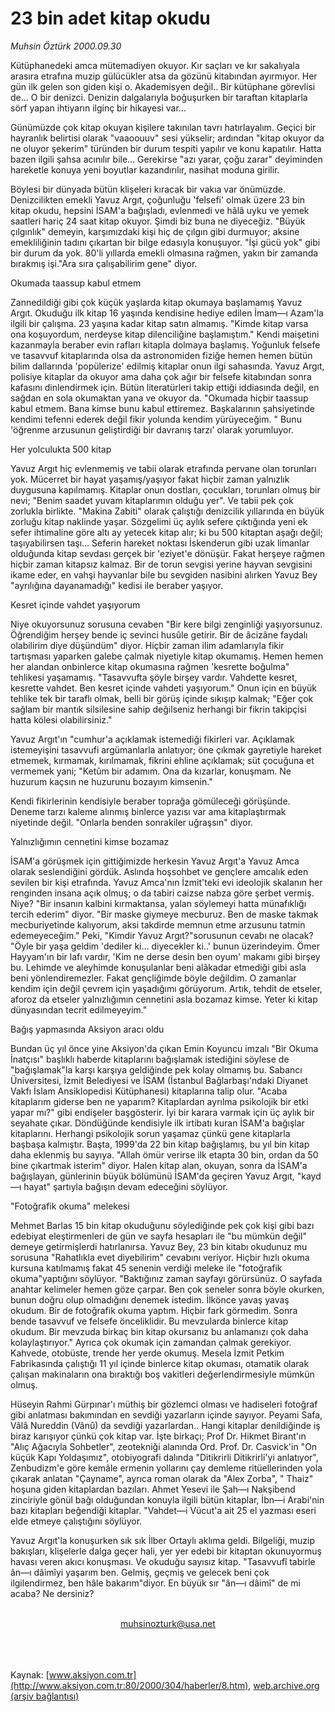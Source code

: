 # 23 bin adet kitap okudu

*Muhsin Öztürk 2000.09.30*

<div>
 <p class="spot">
  Kütüphanedeki amca mütemadiyen okuyor. Kır saçları ve kır sakalıyala
arasıra etrafına muzip gülücükler atsa da gözünü kitabından ayırmıyor.
Her gün ilk gelen son giden kişi o. Akademisyen değil.. Bir kütüphane görevlisi de... O bir denizci. Denizin dalgalarıyla boğuşurken bir
taraftan kitaplarla sörf yapan ihtiyarın ilginç bir hikayesi var...
 </p>
 <p class="metin">
  Günümüzde çok kitap okuyan kişilere takınılan tavrı hatırlayalım. Geçici bir hayranlık belirtisi olarak "vaaoouuv" sesi yükselir; ardından "kitap okuyor da ne oluyor şekerim" türünden bir durum tespiti yapılır ve konu kapatılır. Hatta bazen ilgili şahsa acınılır bile... Gerekirse "azı yarar, çoğu zarar" deyiminden hareketle konuya yeni boyutlar kazandırılır, nasihat moduna girilir.
 </p>
 <p class="metin">
  Böylesi bir dünyada bütün klişeleri kıracak bir vakıa var önümüzde. Denizcilikten emekli Yavuz Argıt, çoğunluğu 'felsefi' olmak üzere 23 bin kitap okudu, hepsini İSAM'a bağışladı, evlenmedi ve hâlâ uyku ve yemek saatleri hariç 24 saat kitap okuyor. Şimdi biz buna ne diyeceğiz. "Büyük çılgınlık" demeyin, karşımızdaki kişi hiç de çılgın gibi durmuyor; aksine emekliliğinin tadını çıkartan bir bilge edasıyla konuşuyor. "İşi gücü yok" gibi bir durum da yok. 80'li yıllarda emekli olmasına rağmen, yakın bir zamanda bırakmış işi."Ara sıra çalışabilirim gene" diyor.
 </p>
 <p class="metin">
  Okumada taassup kabul etmem
 </p>
 <p class="metin">
  Zannedildiği gibi çok küçük yaşlarda kitap okumaya başlamamış Yavuz Argıt. Okuduğu ilk kitap 16 yaşında kendisine hediye edilen İmam—ı Azam'la ilgili bir çalışma. 23 yaşına kadar kitap satın almamış. "Kimde kitap varsa ona koşuyordum, nerdeyse kitap dilenciliğine başlamıştım." Kendi maişetini kazanmayla beraber evin rafları kitapla dolmaya başlamış. Yoğunluk felsefe ve tasavvuf kitaplarında olsa da astronomiden fiziğe hemen hemen bütün bilim dallarında 'popülerize' edilmiş kitaplar onun ilgi sahasında. Yavuz Argıt, polisiye kitaplar da okuyor ama daha çok ağır bir felsefe kitabından sonra kafasını dinlendirmek için. Bütün literatürleri takip ettiği iddiasında değil, en sağdan en sola okumaktan yana ve okuyor da. "Okumada hiçbir taassup kabul etmem. Bana kimse bunu kabul ettiremez. Başkalarının şahsiyetinde kendimi tefenni ederek değil fikir yolunda kendim yürüyeceğim. " Bunu 'öğrenme arzusunun geliştirdiği bir davranış tarzı' olarak yorumluyor.
 </p>
 <p class="metin">
  Her yolculukta 500 kitap
 </p>
 <p class="metin">
  Yavuz Argıt hiç evlenmemiş ve tabii olarak etrafında pervane olan torunları yok. Mücerret bir hayat yaşamış/yaşıyor fakat hiçbir zaman yalnızlık duygusuna kapılmamış. Kitaplar onun dostları, çocukları, torunları olmuş bir nevi; "Benim saadet yuvam kitaplarımın olduğu yer". Ve tabii pek çok zorlukla birlikte. "Makina Zabiti" olarak çalıştığı denizcilik yıllarında en büyük zorluğu kitap naklinde yaşar. Sözgelimi üç aylık sefere çıktığında yeni ek sefer ihtimaline göre altı ay yetecek kitap alır; ki bu 500 kitaptan aşağı değil; taşıyabilirsen taşı... Seferin hareket noktası İskenderun gibi uzak limanlar olduğunda kitap sevdası gerçek bir 'eziyet'e dönüşür. Fakat herşeye rağmen hiçbir zaman kitapsız kalmaz. Bir de torun sevgisi yerine hayvan sevgisini ikame eder, en vahşi hayvanlar bile bu sevgiden nasibini alırken Yavuz Bey "ayrılığına dayanamadığı" kedisi ile beraber yaşıyor.
 </p>
 <p class="metin">
  Kesret içinde vahdet yaşıyorum
 </p>
 <p class="metin">
  Niye okuyorsunuz sorusuna cevaben "Bir kere bilgi zenginliği yaşıyorsunuz. Öğrendiğim herşey bende iç sevinci husûle getirir. Bir de âcizâne faydalı olabilirim diye düşündüm" diyor. Hiçbir zaman ilim adamlarıyla fikir tartışması yaparken galebe çalmak niyetiyle kitap okumamış. Hemen hemen her alandan onbinlerce kitap okumasına rağmen 'kesrette boğulma" tehlikesi yaşamamış. "Tasavvufta şöyle birşey vardır. Vahdette kesret, kesrette vahdet. Ben kesret içinde vahdeti yaşıyorum." Onun için en büyük tehlike tek bir taraflı olmak, belli bir görüş içinde sıkışıp kalmak; "Eğer çok sağlam bir mantık silsilesine sahip değilseniz herhangi bir fikrin takipçisi hatta kölesi olabilirsiniz."
 </p>
 <p class="metin">
  Yavuz Argıt'ın "cumhur'a açıklamak istemediği fikirleri var. Açıklamak istemeyişini tasavvufi argümanlarla anlatıyor; öne çıkmak gayretiyle hareket etmemek, kırmamak, kırılmamak, fikrini ehline açıklamak; süt çocuğuna et vermemek yani; "Ketûm bir adamım. Ona da kızarlar, konuşmam. Ne huzurum kaçsın ne huzurunu bozayım kimsenin."
 </p>
 <p class="metin">
  Kendi fikirlerinin kendisiyle beraber toprağa gömüleceği görüşünde. Deneme tarzı kaleme alınmış binlerce yazısı var ama kitaplaştırmak niyetinde değil. "Onlarla benden sonrakiler uğraşsın" diyor.
 </p>
 <p class="metin">
  Yalnızlığımın cennetini kimse bozamaz
 </p>
 <p class="metin">
  İSAM'a görüşmek için gittiğimizde herkesin Yavuz Argıt'a Yavuz Amca olarak seslendiğini gördük. Aslında hoşsohbet ve gençlere amcalık eden sevilen bir kişi etrafında. Yavuz Amca'nın İzmit'teki evi ideolojik skalanın her renginden insana açık olmuş; o da tabiri caizse nabza göre şerbet vermiş. Niye? "Bir insanın kalbini kırmaktansa, yalan söylemeyi hatta münafıklığı tercih ederim" diyor. "Bir maske giymeye mecburuz. Ben de maske takmak mecburiyetinde kalıyorum, aksi takdirde memnun etme arzusunu tatmin edemeyeceğim." Peki, "Kimdir Yavuz Argıt?"sorusunun cevabı ne olacak? "Öyle bir yaşa geldim 'dediler ki... diyecekler ki..' bunun üzerindeyim. Ömer Hayyam'ın bir lafı vardır, 'Kim ne derse desin ben oyum' makamı gibi birşey bu. Lehimde ve aleyhimde konuşulanlar beni alâkadar etmediği gibi asla beni yönlendiremezler. Fakat gençliğimde böyle değildim. O zamanlar kendim için değil çevrem için yaşadığımı görüyorum. Artık, tehdit de etseler, aforoz da etseler yalnızlığımın cennetini asla bozamaz kimse. Yeter ki kitap dünyasından tecrit edilmeyeyim."
 </p>
 <p class="metin">
  Bağış yapmasında Aksiyon aracı oldu
 </p>
 <p class="metin">
  Bundan üç yıl önce yine Aksiyon'da çıkan Emin Koyuncu imzalı "Bir Okuma İnatçısı" başlıklı haberde kitaplarını bağışlamak istediğini söylese de "bağışlamak"la karşı karşıya geldiğinde pek kolay olmamış bu. Sabancı Üniversitesi, İzmit Belediyesi ve İSAM (İstanbul Bağlarbaşı'ndaki Diyanet Vakfı İslam Ansiklopedisi Kütüphanesi) kitaplarına talip olur. "Acaba kitaplarım giderse ben ne yaparım? Kitaplardan ayrılma psikolojik bir etki yapar mı?" gibi endişeler başgösterir. İyi bir karara varmak için üç aylık bir seyahate çıkar. Döndüğünde kendisiyle ilk irtibatı kuran İSAM'a bağışlar kitaplarını. Herhangi psikolojik sorun yaşamaz çünkü gene kitaplarla başbaşa kalmıştır. Başta, 1999'da 22 bin kitap bağışlamış, bu yıl bin kitap daha eklenmiş bu sayıya. "Allah ömür verirse ilk etapta 30 bin, ordan da 50 bine çıkartmak isterim" diyor. Halen kitap alan, okuyan, sonra da İSAM'a bağışlayan, günlerinin büyük bölümünü İSAM'da geçiren Yavuz Argıt, "kayd—ı hayat" şartıyla bağışın devam edeceğini söylüyor.
 </p>
 <p class="metin">
  "Fotoğrafik okuma" melekesi
 </p>
 <p class="metin">
  Mehmet Barlas 15 bin kitap okuduğunu söylediğinde pek çok kişi gibi bazı edebiyat eleştirmenleri de gün ve sayfa hesapları ile "bu mümkün değil" demeye getirmişlerdi hatırlanırsa. Yavuz Bey, 23 bin kitabı okudunuz mu sorusuna "Rahatlıkla evet diyebilirim" cevabını veriyor. Hiçbir hızlı okuma kursuna katılmamış fakat 45 senenin verdiği meleke ile "fotoğrafik okuma"yaptığını söylüyor. "Baktığınız zaman sayfayı görürsünüz. O sayfada anahtar kelimeler hemen göze çarpar. Ben çok seneler sonra böyle okurken, bunun doğru olup olmadığını denemek istedim. İlkönce yavaş yavaş okudum. Bir de fotoğrafik okuma yaptım. Hiçbir fark görmedim. Sonra bende tasavvuf ve felsefe önceliklidir. Bu mevzularda binlerce kitap okudum. Bir mevzuda birkaç bin kitap okursanız bu anlamanızı çok daha kolaylaştırıyor." Ayrıca çok okumak için zamandan çalmak gerekiyor. Kahvede, otobüste, trende her yerde okumuş. Mesela İzmit Petkim Fabrikasında çalıştığı 11 yıl içinde binlerce kitap okuması, otamatik olarak çalışan makinaların ona bıraktığı boş vakitleri değerlendirmesiyle mümkün olmuş.
 </p>
 <p class="metin">
  Hüseyin Rahmi Gürpınar'ı müthiş bir gözlemci olması ve hadiseleri fotoğraf gibi anlatması bakımından en sevdiği yazarların içinde sayıyor. Peyami Safa, Vâlâ Nureddin (Vânû) da sevdiği yazarlardan.. Hangi kitaplar denildiğinde iş biraz karışıyor çünkü çok kitap var. İşte birkaçı; Prof Dr. Hikmet Birant'ın "Alıç Ağacıyla Sohbetler", zeotekniği alanında Ord. Prof. Dr. Casvick'in "On küçük Kapı Yoldaşımız", otobiyografi dalında "Ditikrirli Ditikrirli'yi anlatıyor", Zenbudizm'e göre kemâle ermenin yollarını çay demleme ritüellerinden yola çıkarak anlatan "Çayname", ayrıca roman olarak da "Alex Zorba", " Thaiz" hoşuna giden kitaplardan bazıları. Ahmet Yesevi ile Şah—ı Nakşibend zinciriyle gönül bağı olduğundan konuyla ilgili bütün kitaplar, İbn—i Arabi'nin bazı kitapları beğendiği kitaplar. "Vahdet—i Vücut'a ait 25 el yazması eseri elde etmeye çalıştığını söylüyor.
 </p>
 <p class="metin">
  Yavuz Argıt'la konuşurken sık sık İlber Ortaylı aklıma geldi. Bilgeliği, muzip bakışları, klişelerle dalga geçer hali, yer yer edebi bir kitaptan okunuyormuş havası veren akıcı konuşması. Ve okuduğu sayısız kitap. "Tasavvufî tabirle ân—ı dâimîyi yaşarım ben. Gelmiş, geçmiş ve gelecek beni çok ilgilendirmez, ben hâle bakarım"diyor. En büyük sır "ân—ı dâimî" de mi acaba? Ne dersiniz?
 </p>
 <br/>
 <center>
  <a class="anaorta" href="http://web.archive.org/web/20011103000839/mailto:muhsinozturk@usa.net">
   muhsinozturk@usa.net
  </a>
 </center>
 <br/>
 <br/>
 <br/>
</div>

Kaynak: [www.aksiyon.com.tr](http://www.aksiyon.com.tr:80/2000/304/haberler/8.htm), [web.archive.org (arşiv bağlantısı)](http://web.archive.org/web/20011103000839/http://www.aksiyon.com.tr:80/2000/304/haberler/8.htm)
